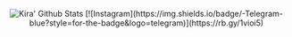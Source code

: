 <p align="center">
  <img alt="Kira' Github Stats" src="https://github-readme-stats.vercel.app/api?username=L0rdK1r422&show_icons=true&include_all_commits=true&hide_border=true" />
[![Instagram](https://img.shields.io/badge/-Telegram-blue?style=for-the-badge&logo=telegram)](https://rb.gy/1vioi5)
</p>

